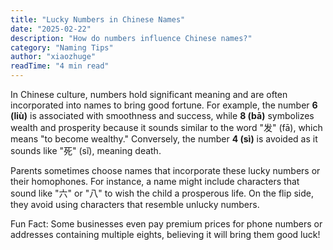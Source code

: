 ```yaml
---
title: "Lucky Numbers in Chinese Names"
date: "2025-02-22"
description: "How do numbers influence Chinese names?"
category: "Naming Tips"
author: "xiaozhuge"
readTime: "4 min read"
---
```


In Chinese culture, numbers hold significant meaning and are often incorporated into names to bring good fortune. For example, the number **6 (liù)** is associated with smoothness and success, while **8 (bā)** symbolizes wealth and prosperity because it sounds similar to the word "发" (fā), which means "to become wealthy." Conversely, the number **4 (sì)** is avoided as it sounds like "死" (sǐ), meaning death.

Parents sometimes choose names that incorporate these lucky numbers or their homophones. For instance, a name might include characters that sound like "六" or "八" to wish the child a prosperous life. On the flip side, they avoid using characters that resemble unlucky numbers.

Fun Fact: Some businesses even pay premium prices for phone numbers or addresses containing multiple eights, believing it will bring them good luck!